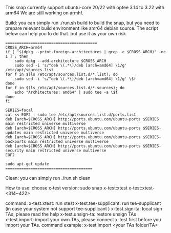 This snap currently support ubuntu-core 20/22 with optee 3.14 to 3.22 with arm64
We are still working on armhf.

Build:
    you can simply run ./run.sh build to build the snap, but you need to prepare relevant build environment like 
    amr64 debian source. The script below can help you to do that. but use it as your own risk

    ========================================
    CROSS_ARCH=arm64
    if [ "$(dpkg --print-foreign-architectures | grep -c $CROSS_ARCH)" -ne 1 ] ; then
        sudo dpkg --add-architecture $CROSS_ARCH
        sudo sed -i 's/^deb \(.*\)/deb [arch=amd64] \1/g' /etc/apt/sources.list
    for f in $(ls /etc/apt/sources.list.d/*.list); do
        sudo sed -i 's/^deb \(.*\)/deb [arch=amd64] \1/g' \$f
    done
    for f in $(ls /etc/apt/sources.list.d/*.sources); do
        echo "Architectures: amd64" | sudo tee -a \$f
    done
    fi

    SERIES=focal
    cat << EOF2 | sudo tee /etc/apt/sources.list.d/ports.list
    deb [arch=$CROSS_ARCH] http://ports.ubuntu.com/ubuntu-ports $SERIES main restricted universe multiverse
    deb [arch=$CROSS_ARCH] http://ports.ubuntu.com/ubuntu-ports $SERIES-updates main restricted universe multiverse
    deb [arch=$CROSS_ARCH] http://ports.ubuntu.com/ubuntu-ports $SERIES-backports main restricted universe multiverse
    deb [arch=$CROSS_ARCH] http://ports.ubuntu.com/ubuntu-ports $SERIES-security main restricted universe multiverse
    EOF2

    sudo apt-get update
    ======================================

Clean:
    you can simply run ./run.sh clean

How to use:
    choose x-test version:
    sudo snap x-test:xtest x-test:xtest-<314~422>

command:
    x-test.xtest:
        run xtest
    x-test.tee-supplicant:
        run tee-supplicant (in case your system not support tee-supplicant )
    x-test.sign-ta:
        local sign TAs, please read the help 
    x-test.unsign-ta:
        restore unsign TAs       
    x-test.import:
        import your own TAs, please connect x-test first before you import your TAs.
        command example: x-test.import <your TAs folder/TA>
        
